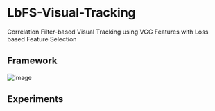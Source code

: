 # LbFS-Visual-Tracking
Correlation Filter-based Visual Tracking using VGG Features with Loss based Feature Selection


## Framework

![image](https://user-images.githubusercontent.com/67869508/208651254-e6328722-00f1-45d0-84df-8aa8b12ad40d.png)

## Experiments
